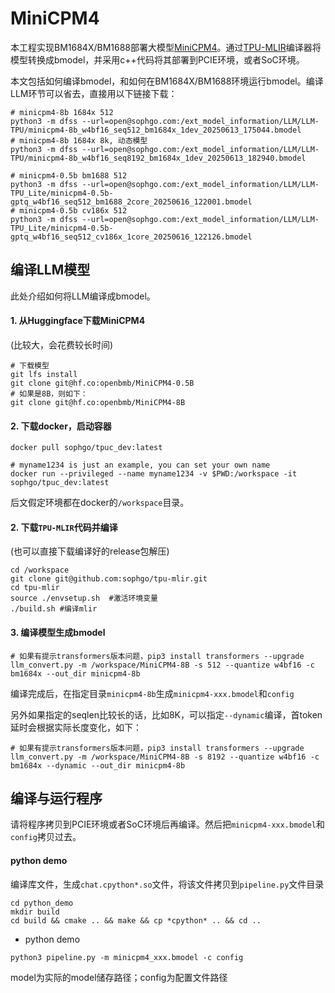 # MiniCPM4

本工程实现BM1684X/BM1688部署大模型[MiniCPM4](https://huggingface.co/openbmb/MiniCPM4-8B)。通过[TPU-MLIR](https://github.com/sophgo/tpu-mlir)编译器将模型转换成bmodel，并采用c++代码将其部署到PCIE环境，或者SoC环境。


本文包括如何编译bmodel，和如何在BM1684X/BM1688环境运行bmodel。编译LLM环节可以省去，直接用以下链接下载：

``` shell
# minicpm4-8b 1684x 512
python3 -m dfss --url=open@sophgo.com:/ext_model_information/LLM/LLM-TPU/minicpm4-8b_w4bf16_seq512_bm1684x_1dev_20250613_175044.bmodel
# minicpm4-8b 1684x 8k, 动态模型
python3 -m dfss --url=open@sophgo.com:/ext_model_information/LLM/LLM-TPU/minicpm4-8b_w4bf16_seq8192_bm1684x_1dev_20250613_182940.bmodel

# minicpm4-0.5b bm1688 512
python3 -m dfss --url=open@sophgo.com:/ext_model_information/LLM/LLM-TPU_Lite/minicpm4-0.5b-gptq_w4bf16_seq512_bm1688_2core_20250616_122001.bmodel
# minicpm4-0.5b cv186x 512
python3 -m dfss --url=open@sophgo.com:/ext_model_information/LLM/LLM-TPU_Lite/minicpm4-0.5b-gptq_w4bf16_seq512_cv186x_1core_20250616_122126.bmodel

```

## 编译LLM模型

此处介绍如何将LLM编译成bmodel。

#### 1. 从Huggingface下载MiniCPM4

(比较大，会花费较长时间)

``` shell
# 下载模型
git lfs install
git clone git@hf.co:openbmb/MiniCPM4-0.5B
# 如果是8B，则如下：
git clone git@hf.co:openbmb/MiniCPM4-8B
```

#### 2. 下载docker，启动容器

``` shell
docker pull sophgo/tpuc_dev:latest

# myname1234 is just an example, you can set your own name
docker run --privileged --name myname1234 -v $PWD:/workspace -it sophgo/tpuc_dev:latest
```
后文假定环境都在docker的`/workspace`目录。

#### 2. 下载`TPU-MLIR`代码并编译

(也可以直接下载编译好的release包解压)

``` shell
cd /workspace
git clone git@github.com:sophgo/tpu-mlir.git
cd tpu-mlir
source ./envsetup.sh  #激活环境变量
./build.sh #编译mlir
```

#### 3. 编译模型生成bmodel

``` shell
# 如果有提示transformers版本问题，pip3 install transformers --upgrade
llm_convert.py -m /workspace/MiniCPM4-8B -s 512 --quantize w4bf16 -c bm1684x --out_dir minicpm4-8b
```
编译完成后，在指定目录`minicpm4-8b`生成`minicpm4-xxx.bmodel`和`config`

另外如果指定的seqlen比较长的话，比如8K，可以指定`--dynamic`编译，首token延时会根据实际长度变化，如下：
``` shell
# 如果有提示transformers版本问题，pip3 install transformers --upgrade
llm_convert.py -m /workspace/MiniCPM4-8B -s 8192 --quantize w4bf16 -c bm1684x --dynamic --out_dir minicpm4-8b
```

## 编译与运行程序

请将程序拷贝到PCIE环境或者SoC环境后再编译。然后把`minicpm4-xxx.bmodel`和`config`拷贝过去。

#### python demo

编译库文件，生成`chat.cpython*.so`文件，将该文件拷贝到`pipeline.py`文件目录

``` shell
cd python_demo
mkdir build 
cd build && cmake .. && make && cp *cpython* .. && cd ..
```

* python demo

``` shell
python3 pipeline.py -m minicpm4_xxx.bmodel -c config 
```
model为实际的model储存路径；config为配置文件路径
